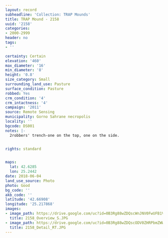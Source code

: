 ```yaml
---
layout: record
subheadline: 'Collection: TRAP Mounds'
title: TRAP Mound - 2158
uuid: '2158'
categories:
- 2000-2999
header: no
tags:
- ''

certainty: Certain
elevation: '460'
max_diameter: '16'
min_diameter: '8'
height: '0.8'
size_category: Small
surrounding_land_use: Pasture
surface_condition: Pasture
robbed: Yes
crm_condition: '4'
crm_intactness: '4'
campaign: '2011'
source: Remote Sensing
municipality: Gorno Sahrane necropolis
locality: ''
bgcode: DS001
notes: |-
  2robbers' trench-one on the top, one on the side.


rights: standard


maps:
  lat: 42.6285
  lon: 25.2442
date: 2018-06-04
land_use_source: Photo
photo: Good
bg_code: ''
akb_code: ''
latitude: '42.66908'
longitude: '25.217868'
images:
- image_path: https://drive.google.com/uc?id=0B3Rg88wZDQscWnJNV0FwUFB1VDg
  title: 2158_Overview_S.JPG
- image_path: https://drive.google.com/uc?id=0B3Rg88wZDQscODV0ZHRPbmZWWE0
  title: 2158_Detail_RT.JPG
---
```

